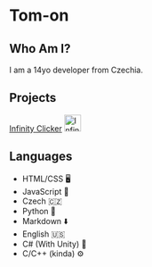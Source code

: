# Tom-on
## Who Am I?
I am a 14yo developer from Czechia.

## Projects
[Infinity Clicker](https://infinityclicker.web.app/)
<img width="30px" height="30px" src="https://cdn.discordapp.com/attachments/811534401540063234/1053616408241639474/Infinity_Clicker_Logo.png" alt="Infinitz Clicker Logo" />

## Languages
- HTML/CSS 🖥
- JavaScript 🗿
- Czech 🇨🇿
- Python 🐍
- Markdown ⬇️
- English 🇺🇸
- C# (With Unity) 👾
- C/C++ (kinda) ⚙️
